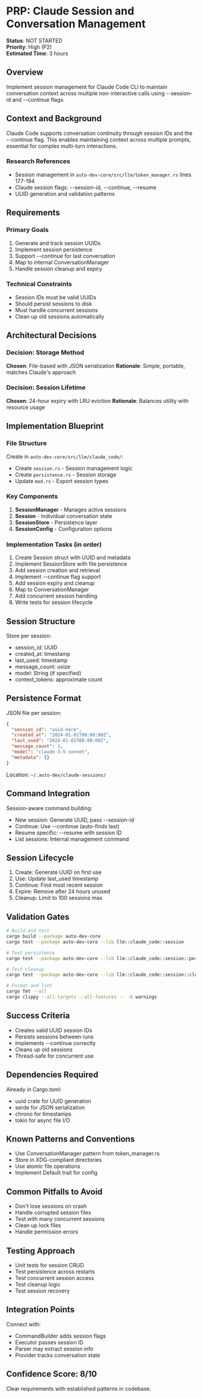 # PRP: Claude Session and Conversation Management

**Status**: NOT STARTED  
**Priority**: High (P2)  
**Estimated Time**: 3 hours

## Overview
Implement session management for Claude Code CLI to maintain conversation context across multiple non-interactive calls using --session-id and --continue flags.

## Context and Background
Claude Code supports conversation continuity through session IDs and the --continue flag. This enables maintaining context across multiple prompts, essential for complex multi-turn interactions.

### Research References
- Session management in `auto-dev-core/src/llm/token_manager.rs` lines 177-194
- Claude session flags: --session-id, --continue, --resume
- UUID generation and validation patterns

## Requirements

### Primary Goals
1. Generate and track session UUIDs
2. Implement session persistence
3. Support --continue for last conversation
4. Map to internal ConversationManager
5. Handle session cleanup and expiry

### Technical Constraints
- Session IDs must be valid UUIDs
- Should persist sessions to disk
- Must handle concurrent sessions
- Clean up old sessions automatically

## Architectural Decisions

### Decision: Storage Method
**Chosen**: File-based with JSON serialization
**Rationale**: Simple, portable, matches Claude's approach

### Decision: Session Lifetime
**Chosen**: 24-hour expiry with LRU eviction
**Rationale**: Balances utility with resource usage

## Implementation Blueprint

### File Structure
Create in `auto-dev-core/src/llm/claude_code/`:
- Create `session.rs` - Session management logic
- Create `persistence.rs` - Session storage
- Update `mod.rs` - Export session types

### Key Components
1. **SessionManager** - Manages active sessions
2. **Session** - Individual conversation state
3. **SessionStore** - Persistence layer
4. **SessionConfig** - Configuration options

### Implementation Tasks (in order)
1. Create Session struct with UUID and metadata
2. Implement SessionStore with file persistence
3. Add session creation and retrieval
4. Implement --continue flag support
5. Add session expiry and cleanup
6. Map to ConversationManager
7. Add concurrent session handling
8. Write tests for session lifecycle

## Session Structure

Store per session:
- session_id: UUID
- created_at: timestamp
- last_used: timestamp
- message_count: usize
- model: String (if specified)
- context_tokens: approximate count

## Persistence Format

JSON file per session:
```json
{
  "session_id": "uuid-here",
  "created_at": "2024-01-01T00:00:00Z",
  "last_used": "2024-01-01T00:00:00Z",
  "message_count": 3,
  "model": "claude-3-5-sonnet",
  "metadata": {}
}
```

Location: `~/.auto-dev/claude-sessions/`

## Command Integration

Session-aware command building:
- New session: Generate UUID, pass --session-id
- Continue: Use --continue (auto-finds last)
- Resume specific: --resume with session ID
- List sessions: Internal management command

## Session Lifecycle

1. Create: Generate UUID on first use
2. Use: Update last_used timestamp
3. Continue: Find most recent session
4. Expire: Remove after 24 hours unused
5. Cleanup: Limit to 100 sessions max

## Validation Gates

```bash
# Build and test
cargo build --package auto-dev-core
cargo test --package auto-dev-core --lib llm::claude_code::session

# Test persistence
cargo test --package auto-dev-core --lib llm::claude_code::session::persistence

# Test cleanup
cargo test --package auto-dev-core --lib llm::claude_code::session::cleanup

# Format and lint
cargo fmt --all
cargo clippy --all-targets --all-features -- -D warnings
```

## Success Criteria
- Creates valid UUID session IDs
- Persists sessions between runs
- Implements --continue correctly
- Cleans up old sessions
- Thread-safe for concurrent use

## Dependencies Required
Already in Cargo.toml:
- uuid crate for UUID generation
- serde for JSON serialization
- chrono for timestamps
- tokio for async file I/O

## Known Patterns and Conventions
- Use ConversationManager pattern from token_manager.rs
- Store in XDG-compliant directories
- Use atomic file operations
- Implement Default trait for config

## Common Pitfalls to Avoid
- Don't lose sessions on crash
- Handle corrupted session files
- Test with many concurrent sessions
- Clean up lock files
- Handle permission errors

## Testing Approach
- Unit tests for session CRUD
- Test persistence across restarts
- Test concurrent session access
- Test cleanup logic
- Test session recovery

## Integration Points

Connect with:
- CommandBuilder adds session flags
- Executor passes session ID
- Parser may extract session info
- Provider tracks conversation state

## Confidence Score: 8/10
Clear requirements with established patterns in codebase.